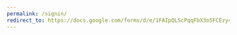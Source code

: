 ```yaml
---
permalink: /signin/
redirect_to: https://docs.google.com/forms/d/e/1FAIpQLScPqqFbX3o5FCEzy45bo2ndPF2n8EnP6K5yYFoc7_U8-A3jyg/viewform?usp=sf_link
---
```

